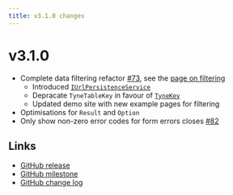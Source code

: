 ```yaml
---
title: v3.1.0 changes
---
```


# v3.1.0

- Complete data filtering refactor [#73](https://github.com/alexnoddings/Tyne/issues/73), see the [page on filtering](../packages/Blazor/Filtering/intro.md)
    - Introduced [`IUrlPersistenceService`](xref:Tyne.Blazor.Persistence.IUrlPersistenceService)
    - Depracate `TyneTableKey` in favour of [`TyneKey`](xref:Tyne.Blazor.TyneKey)
    - Updated demo site with new example pages for filtering
- Optimisations for `Result` and `Option`
- Only show non-zero error codes for form errors closes [#82](https://github.com/alexnoddings/Tyne/issues/82)

## Links
- [GitHub release](https://github.com/alexnoddings/Tyne/releases/tag/v3.1.0)
- [GitHub milestone](https://github.com/alexnoddings/Tyne/milestone/9?closed=1)
- [GitHub change log](https://github.com/alexnoddings/Tyne/compare/v3.0.0...v3.1.0)
